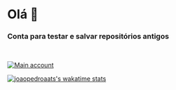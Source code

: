 # Olá 👋

### Conta para testar e salvar repositórios antigos

<br>

<!-- https://github.com/anuraghazra/github-readme-stats -->
[![Main account](https://github-readme-stats.vercel.app/api?username=joaopedroaats&count_private=true&show_icons=true&theme=nightowl)](https://github.com/joaopedroaats)


[![joaopedroaats's wakatime stats](https://github-readme-stats.vercel.app/api/wakatime?username=joaopedroaats&theme=nightowl)](https://github.com/joaopedroaats)
